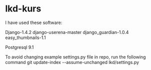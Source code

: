 lkd-kurs
========

I have used these software:

Django-1.4.2
django-userena-master
django_guardian-1.0.4
easy_thumbnails-1.1

Postgresql 9.1

To avoid changing example settings.py file in repo, run the following command
git update-index --assume-unchanged lkd/settings.py

